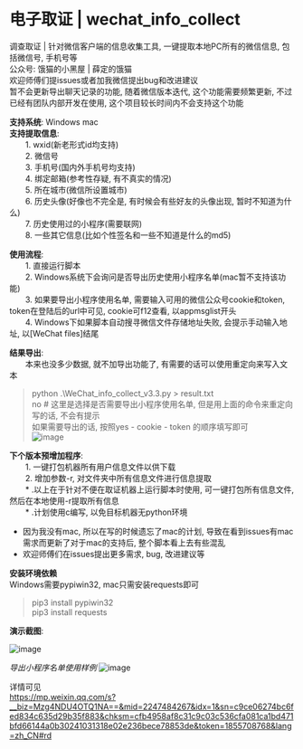 

# 电子取证 | wechat_info_collect  

调查取证 | 针对微信客户端的信息收集工具, 一键提取本地PC所有的微信信息, 包括微信号, 手机号等  
公众号: 饿猫的小黑屋 | 薛定的饿猫  
欢迎师傅们提issues或者加我微信提出bug和改进建议     
暂不会更新导出聊天记录的功能, 随着微信版本迭代, 这个功能需要频繁更新, 不过已经有团队内部开发在使用, 这个项目较长时间内不会支持这个功能  
  
__支持系统__: Windows mac  
__支持提取信息__:  
&emsp;&emsp;1. wxid(新老形式id均支持)  
&emsp;&emsp;2. 微信号  
&emsp;&emsp;3. 手机号(国内外手机号均支持)  
&emsp;&emsp;4. 绑定邮箱(参考性存疑, 有不真实的情况)  
&emsp;&emsp;5. 所在城市(微信所设置城市)  
&emsp;&emsp;6. 历史头像(好像也不完全是, 有时候会有些好友的头像出现, 暂时不知道为什么)  
&emsp;&emsp;7. 历史使用过的小程序(需要联网)  
&emsp;&emsp;8. 一些其它信息(比如个性签名和一些不知道是什么的md5)  
  
__使用流程__:  
&emsp;&emsp;1. 直接运行脚本  
&emsp;&emsp;2. Windows系统下会询问是否导出历史使用小程序名单(mac暂不支持该功能)  
&emsp;&emsp;3. 如果要导出小程序使用名单, 需要输入可用的微信公众号cookie和token, token在登陆后的url中可见, cookie可f12查看, 以appmsglist开头  
&emsp;&emsp;4. Windows下如果脚本自动搜寻微信文件存储地址失败, 会提示手动输入地址, 以[WeChat files]结尾  
  
__结果导出__:  
  &emsp;&emsp;本来也没多少数据, 就不加导出功能了, 有需要的话可以使用重定向来写入文本  
  >python .\WeChat_info_collect_v3.3.py > result.txt  
  >no # 这里是选择是否需要导出小程序使用名单, 但是用上面的命令来重定向写的话, 不会有提示  
  >如果需要导出的话, 按照yes - cookie - token 的顺序填写即可  
  ![image](https://user-images.githubusercontent.com/19652329/168786080-319e88aa-b240-4f86-9de9-42a8d67a4e78.png)  


__下个版本预增加程序__:  
&emsp;&emsp;1. 一键打包机器所有用户信息文件以供下载  
&emsp;&emsp;2. 增加参数-r, 对文件夹中所有信息文件进行信息提取  
&emsp;&emsp;* .以上在于针对不便在取证机器上运行脚本时使用, 可一键打包所有信息文件, 然后在本地使用-r提取所有信息  
&emsp;&emsp;* .计划使用c编写, 以免目标机器无python环境  

* 因为我没有mac, 所以在写的时候遗忘了mac的计划, 导致在看到issues有mac需求而更新了对于mac的支持后, 整个脚本看上去有些混乱  
* 欢迎师傅们在issues提出更多需求, bug, 改进建议等  

__安装环境依赖__  
Windows需要pypiwin32, mac只需安装requests即可  

>pip3 install pypiwin32  
>pip3 install requests  
  
__演示截图__:  

![image](https://user-images.githubusercontent.com/19652329/167609080-fe2bb5fe-9dd7-4556-a54b-e5087f1b0516.png)  
  
*导出小程序名单使用样例*
![image](https://user-images.githubusercontent.com/19652329/167623636-925c3302-7811-4031-a6d6-f055481f1110.png)  
  
详情可见  
https://mp.weixin.qq.com/s?__biz=Mzg4NDU4OTQ1NA==&mid=2247484267&idx=1&sn=c9ce06274bc6fed834c635d29b35f883&chksm=cfb4958af8c31c9c03c536cfa081ca1bd471bfd66144a0b30241031318e02e236bece78853de&token=1855708768&lang=zh_CN#rd 

